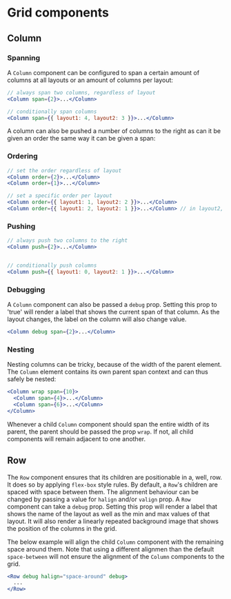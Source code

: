 # Grid components

## Column

### Spanning

A `Column` component can be configured to span a certain amount of columns at all layouts or an amount of columns per layout:

```jsx
// always span two columns, regardless of layout
<Column span={2}>...</Column>

// conditionally span columns
<Column span={{ layout1: 4, layout2: 3 }}>...</Column>
```

A column can also be pushed a number of columns to the right as can it be given an order the same way it can be given a span:

### Ordering

```jsx
// set the order regardless of layout
<Column order={2}>...</Column>
<Column order={1}>...</Column>

// set a specific order per layout
<Column order={{ layout1: 1, layout2: 2 }}>...</Column>
<Column order={{ layout1: 2, layout2: 1 }}>...</Column> // in layout2, this column will be the first
```

### Pushing

```jsx
// always push two columns to the right
<Column push={2}>...</Column>


// conditionally push columns
<Column push={{ layout1: 0, layout2: 1 }}>...</Column>
```

### Debugging

A `Column` component can also be passed a `debug` prop. Setting this prop to 'true' will render a label that shows the current span of that column. As the layout changes, the label on the column will also change value.

```jsx
<Column debug span={2}>...</Column>
```

### Nesting

Nesting columns can be tricky, because of the width of the parent element. The `Column` element contains its own parent span context and can thus safely be nested:

```jsx
<Column wrap span={10}>
  <Column span={4}>...</Column>
  <Column span={6}>...</Column>
</Column>
```

Whenever a child `Column` component should span the entire width of its parent, the parent should be passed the prop `wrap`. If not, all child components will remain adjacent to one another.

## Row

The `Row` component ensures that its children are positionable in a, well, row. It does so by applying `flex-box` style rules. By default, a `Row`'s children are spaced with space between them. The alignment behaviour can be changed by passing a value for `halign` and/or `valign` prop.
A `Row` component can take a `debug` prop. Setting this prop will render a label that shows the name of the layout as well as the min and max values of that layout. It will also render a linearly repeated background image that shows the position of the columns in the grid.

The below example will align the child `Column` component with the remaining space around them. Note that using a different alignmen than the default `space-between` will not ensure the alignment of the `Column` components to the grid.

```jsx
<Row debug halign="space-around" debug>
  ...
</Row>
```
